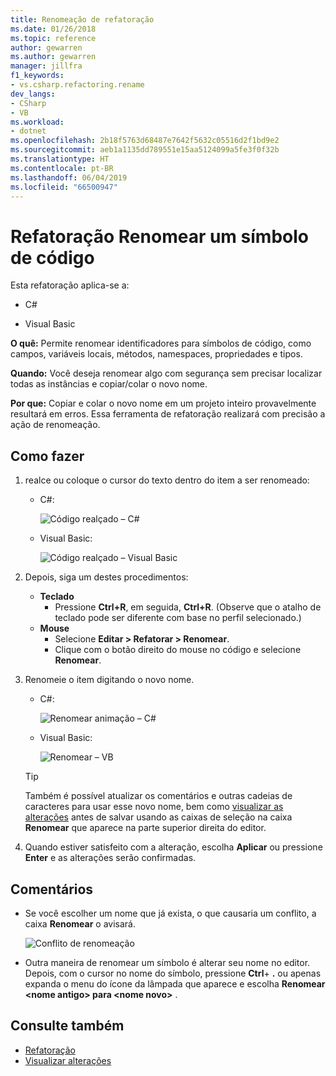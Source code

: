 ```yaml
---
title: Renomeação de refatoração
ms.date: 01/26/2018
ms.topic: reference
author: gewarren
ms.author: gewarren
manager: jillfra
f1_keywords:
- vs.csharp.refactoring.rename
dev_langs:
- CSharp
- VB
ms.workload:
- dotnet
ms.openlocfilehash: 2b18f5763d68487e7642f5632c05516d2f1bd9e2
ms.sourcegitcommit: aeb1a1135dd789551e15aa5124099a5fe3f0f32b
ms.translationtype: HT
ms.contentlocale: pt-BR
ms.lasthandoff: 06/04/2019
ms.locfileid: "66500947"
---
```

# <a name="rename-a-code-symbol-refactoring"></a>Refatoração Renomear um símbolo de código

Esta refatoração aplica-se a:

- C#

- Visual Basic

**O quê:** Permite renomear identificadores para símbolos de código, como campos, variáveis locais, métodos, namespaces, propriedades e tipos.

**Quando:** Você deseja renomear algo com segurança sem precisar localizar todas as instâncias e copiar/colar o novo nome.

**Por que:** Copiar e colar o novo nome em um projeto inteiro provavelmente resultará em erros. Essa ferramenta de refatoração realizará com precisão a ação de renomeação.

## <a name="how-to"></a>Como fazer

1. realce ou coloque o cursor do texto dentro do item a ser renomeado:

   - C#:

       ![Código realçado – C#](media/rename-highlight-cs.png)

   - Visual Basic:

       ![Código realçado – Visual Basic](media/rename-highlight-vb.png)

2. Depois, siga um destes procedimentos:

   - **Teclado**
      - Pressione **Ctrl+R**, em seguida, **Ctrl+R**. (Observe que o atalho de teclado pode ser diferente com base no perfil selecionado.)
   - **Mouse**
      - Selecione **Editar > Refatorar > Renomear**.
      - Clique com o botão direito do mouse no código e selecione **Renomear**.

3. Renomeie o item digitando o novo nome.

   - C#:

      ![Renomear animação – C#](media/rename-animated-cs.gif)

   - Visual Basic:

      ![Renomear – VB](media/rename-rename-vb.png)

   > [!TIP]
   > Também é possível atualizar os comentários e outras cadeias de caracteres para usar esse novo nome, bem como [visualizar as alterações](../../ide/preview-changes.md) antes de salvar usando as caixas de seleção na caixa **Renomear** que aparece na parte superior direita do editor.

4. Quando estiver satisfeito com a alteração, escolha **Aplicar** ou pressione **Enter** e as alterações serão confirmadas.

## <a name="remarks"></a>Comentários

- Se você escolher um nome que já exista, o que causaria um conflito, a caixa **Renomear** o avisará.

   ![Conflito de renomeação](media/rename-conflict-cs.png)

- Outra maneira de renomear um símbolo é alterar seu nome no editor. Depois, com o cursor no nome do símbolo, pressione **Ctrl**+ **.** ou apenas expanda o menu do ícone da lâmpada que aparece e escolha **Renomear \<nome antigo> para \<nome novo>** .

## <a name="see-also"></a>Consulte também

- [Refatoração](../refactoring-in-visual-studio.md)
- [Visualizar alterações](../../ide/preview-changes.md)
